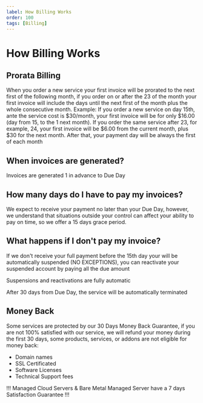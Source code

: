 ```yaml
---
label: How Billing Works
order: 100
tags: [Billing]
---
```

# How Billing Works

## Prorata Billing

When you order a new service your first invoice will be prorated to the next first of the following month, if you order on or after the 23 of the month your first invoice will include the days until the next first of the month plus the whole consecutive month. Example: If you order a new service on day 15th, ante the service cost is $30/month, your first invoice will be for only $16.00 (day from 15, to the 1 next month). If you order the same service after 23, for example, 24, your first invoice will be $6.00 from the current month, plus $30 for the next month. After that, your payment day will be always the first of each month

## When invoices are generated?

Invoices are generated 1 in advance to Due Day

## How many days do I have to pay my invoices?

We expect to receive your payment no later than your Due Day, however, we understand that situations outside your control can affect your ability to pay on time, so we offer a 15 days grace period.

## What happens if I don't pay my invoice?

If we don't receive your full payment before the 15th day your will be automatically suspended (NO EXCEPTIONS), you can reactivate your suspended account by paying all the due amount

Suspensions and reactivations are fully automatic

After 30 days from Due Day, the service will be automatically terminated

## Money Back

Some services are protected by our 30 Days Money Back Guarantee, if you are not 100% satisfied with our service, we will refund your money during the first 30 days, some products, services, or addons are not eligible for money back:

- Domain names
- SSL Certificated
- Software Licenses
- Technical Support fees 

!!!
Managed Cloud Servers & Bare Metal Managed Server have a 7 days Satisfaction Guarantee
!!!
